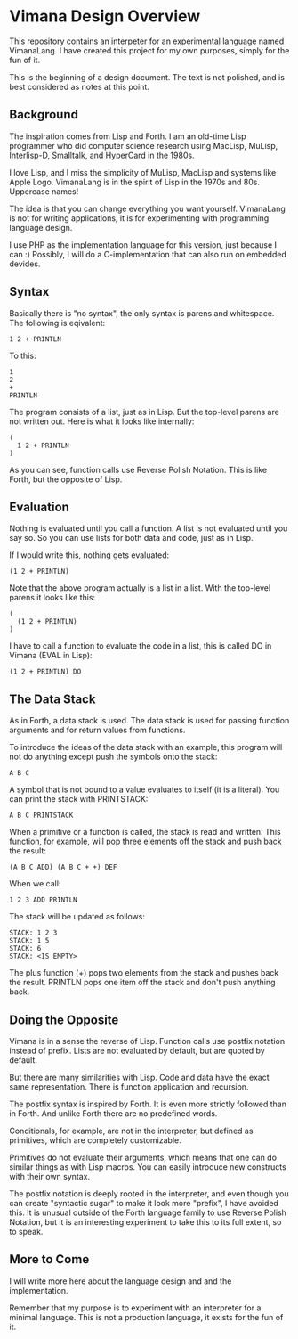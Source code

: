 # Vimana Design Overview

This repository contains an interpeter for an experimental language named VimanaLang. I have created this project for my own purposes, simply for the fun of it. 

This is the beginning of a design document. The text is not polished, and is best considered as notes at this point.

## Background

The inspiration comes from Lisp and Forth. I am an old-time Lisp programmer who did computer science research using MacLisp, MuLisp, Interlisp-D, Smalltalk, and HyperCard in the 1980s. 

I love Lisp, and I miss the simplicity of MuLisp, MacLisp and systems like Apple Logo. VimanaLang is in the spirit of Lisp in the 1970s and 80s. Uppercase names!

The idea is that you can change everything you want yourself. VimanaLang is not for writing applications, it is for experimenting with programming language design.

I use PHP as the implementation language for this version, just because I can :) Possibly, I will do a C-implementation that can also run on embedded devides.

## Syntax

Basically there is "no syntax", the only syntax is parens and whitespace. The following is eqivalent:

    1 2 + PRINTLN

To this:

    1
    2
    +
    PRINTLN

The program consists of a list, just as in Lisp. But the top-level parens are not written out. Here is what it looks like internally:

    (
      1 2 + PRINTLN
    )

As you can see, function calls use Reverse Polish Notation. This is like Forth, but the opposite of Lisp.

## Evaluation

Nothing is evaluated until you call a function. A list is not evaluated until you say so. So you can use lists for both data and code, just as in Lisp.

If I would write this, nothing gets evaluated:

    (1 2 + PRINTLN)

Note that the above program actually is a list in a list. With the top-level parens it looks like this:

    (
      (1 2 + PRINTLN)
    )

I have to call a function to evaluate the code in a list, this is called DO in Vimana (EVAL in Lisp):

    (1 2 + PRINTLN) DO

## The Data Stack

As in Forth, a data stack is used. The data stack is used for passing function arguments and for return values from functions. 

To introduce the ideas of the data stack with an example, this program will not do anything except push the symbols onto the stack:

    A B C
    
A symbol that is not bound to a value evaluates to itself (it is a literal). You can print the stack with PRINTSTACK:

    A B C PRINTSTACK
    
When a primitive or a function is called, the stack is read and written. This function, for example, will pop three elements off the stack and push back the result:

    (A B C ADD) (A B C + +) DEF
    
When we call:

    1 2 3 ADD PRINTLN

The stack will be updated as follows:

    STACK: 1 2 3
    STACK: 1 5
    STACK: 6
    STACK: <IS EMPTY>
    
The plus function (+) pops two elements from the stack and pushes back the result. PRINTLN pops one item off the stack and don't push anything back.

## Doing the Opposite

Vimana is in a sense the reverse of Lisp. Function calls use postfix notation instead of prefix. Lists are not evaluated by default, but are quoted by default.

But there are many similarities with Lisp. Code and data have the exact same representation. There is function application and recursion.

The postfix syntax is inspired by Forth. It is even more strictly followed than in Forth. And unlike Forth there are no predefined words. 

Conditionals, for example, are not in the interpreter, but defined as primitives, which are completely customizable.

Primitives do not evaluate their arguments, which means that one can do similar things as with Lisp macros. You can easily introduce new constructs with their own syntax.

The postfix notation is deeply rooted in the interpreter, and even though you can create "syntactic sugar" to make it look more "prefix", I have avoided this. It is unusual outside of the Forth language family to use Reverse Polish Notation, but it is an interesting experiment to take this to its full extent, so to speak.

## More to Come

I will write more here about the language design and and the implementation.

Remember that my purpose is to experiment with an interpreter for a minimal language. This is not a production language, it exists for the fun of it.

<!--

An application I have in mind is retro-style arcade games. I plan to do this using SDL as the graphics engine.


Breaking rules

Licensing

Design overview

Vimana programs are lists. 

Language Characteristics

As simple as possible but usable, both the language and the implementation.

Basically no syntax, only syntax is parens and whitespace.


v1_plain with references:

    (FACT (N) ((N 0 EQ) (1) (N 1 - FACT N *) IFELSE)) DEF
    100000 (20 FACT) DOTIMES
    
php v1_optim/workbench.php  5.78s user 0.02s system 99% cpu 5.804 total
php v1_optim/workbench.php  5.83s user 0.02s system 99% cpu 5.857 total



(php v1_tail/workbench.php  4.49s user 0.01s system 99% cpu 4.516 total) DOC

-->

